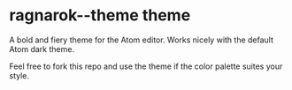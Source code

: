 # ragnarok--theme theme

A bold and fiery theme for the Atom editor. Works nicely with the default Atom dark theme.

Feel free to fork this repo and use the theme if the color palette suites your style.


